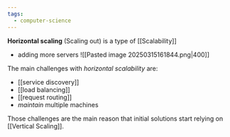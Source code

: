```yaml
---
tags:
  - computer-science
---
```


 **Horizontal scaling** (Scaling out) is a type of [[Scalability]]
 - adding more servers
 ![[Pasted image 20250315161844.png|400]]

 The main challenges with *horizontal scalability* are:
 - [[service discovery]]
 - [[load balancing]]
 - [[request routing]]
 - *maintain* multiple machines

 Those challenges are the main reason that initial solutions start relying on [[Vertical Scaling]].